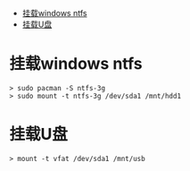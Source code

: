 <!-- TOC -->

- [挂载windows ntfs](#挂载windows-ntfs)
- [挂载U盘](#挂载u盘)

<!-- /TOC -->

# 挂载windows ntfs
```
> sudo pacman -S ntfs-3g
> sudo mount -t ntfs-3g /dev/sda1 /mnt/hdd1
```

# 挂载U盘
```
> mount -t vfat /dev/sda1 /mnt/usb
```